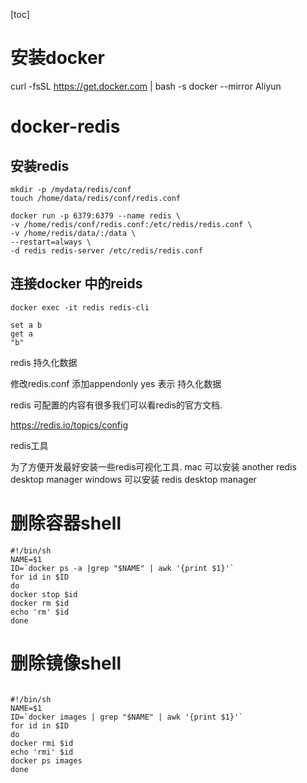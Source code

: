 [toc]


# 安装docker

curl -fsSL https://get.docker.com | bash -s docker --mirror Aliyun

# docker-redis
## 安装redis

```
mkdir -p /mydata/redis/conf
touch /home/data/redis/conf/redis.conf

docker run -p 6379:6379 --name redis \
-v /home/redis/conf/redis.conf:/etc/redis/redis.conf \
-v /home/redis/data/:/data \
--restart=always \
-d redis redis-server /etc/redis/redis.conf 
```
##  连接docker 中的reids
```
docker exec -it redis redis-cli

set a b 
get a 
"b"
```
redis 持久化数据

修改redis.conf 添加appendonly yes 表示 持久化数据

redis 可配置的内容有很多我们可以看redis的官方文档.

https://redis.io/topics/config

redis工具

为了方便开发最好安装一些redis可视化工具.
mac 可以安装 another redis desktop manager
windows 可以安装 redis desktop manager
# 删除容器shell

```
#!/bin/sh
NAME=$1
ID=`docker ps -a |grep "$NAME" | awk '{print $1}'`
for id in $ID 
do
docker stop $id 
docker rm $id 
echo 'rm' $id
done 
```

# 删除镜像shell

```

#!/bin/sh
NAME=$1
ID=`docker images | grep "$NAME" | awk '{print $1}'`
for id in $ID
do
docker rmi $id
echo 'rmi' $id
docker ps images
done
```

